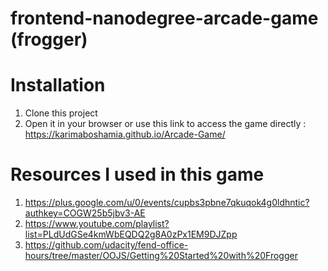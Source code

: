 frontend-nanodegree-arcade-game (frogger)
===============================
# Installation
1. Clone this project
2. Open it in your browser or use this link to access the game directly : https://karimaboshamia.github.io/Arcade-Game/
# Resources I used in this game
1. https://plus.google.com/u/0/events/cupbs3pbne7qkuqok4g0ldhntic?authkey=COGW25b5jbv3-AE
2. https://www.youtube.com/playlist?list=PLdUdGSe4kmWbEQDQ2g8A0zPx1EM9DJZpp
3. https://github.com/udacity/fend-office-hours/tree/master/OOJS/Getting%20Started%20with%20Frogger
